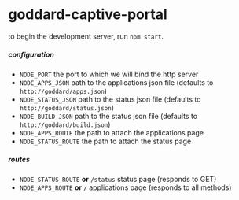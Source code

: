 
# goddard-captive-portal

to begin the development server, run `npm start`.

##### configuration

- `NODE_PORT` the port to which we will bind the http server
- `NODE_APPS_JSON` path to the applications json file (defaults to `http://goddard/apps.json`)
- `NODE_STATUS_JSON` path to the status json file (defaults to `http://goddard/status.json`)
- `NODE_BUILD_JSON` path to the status json file (defaults to `http://goddard/build.json`)
- `NODE_APPS_ROUTE` the path to attach the applications page
- `NODE_STATUS_ROUTE` the path to attach the status page

##### routes

- `NODE_STATUS_ROUTE` **or** `/status` status page (responds to GET)
- `NODE_APPS_ROUTE` **or** `/` applications page (responds to all methods)
